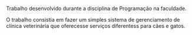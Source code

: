 Trabalho desenvolvido durante a disciplina de Programação na faculdade.

O trabalho consistia em fazer um simples sistema de gerenciamento de clínica veterinária
que oferecesse serviços diferentess para cães e gatos.
